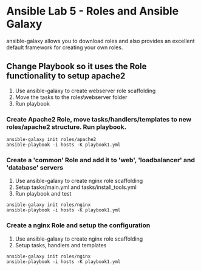 # Ansible Lab 5 - Roles and Ansible Galaxy

ansible-galaxy allows you to download roles and also provides an excellent default framework for creating your own roles.

## Change Playbook so it uses the Role functionality to setup apache2
1. Use ansible-galaxy to create webserver role scaffolding
2. Move the tasks to the roles\webserver folder
3. Run playbook


### Create Apache2 Role, move tasks/handlers/templates to new roles/apache2 structure. Run playbook.
``` shell
ansible-galaxy init roles/apache2
ansible-playbook -i hosts -K playbook1.yml
```

### Create a 'common' Role and add it to 'web', 'loadbalancer' and 'database' servers

1. Use ansible-galaxy to create nginx role scaffolding
2. Setup tasks/main.yml and tasks/install_tools.yml
3. Run playbook and test

``` shell
ansible-galaxy init roles/nginx
ansible-playbook -i hosts -K playbook1.yml
```

### Create a nginx Role and setup the configuration

1. Use ansible-galaxy to create nginx role scaffolding
2. Setup tasks, handlers and templates

``` shell
ansible-galaxy init roles/nginx
ansible-playbook -i hosts -K playbook1.yml
```